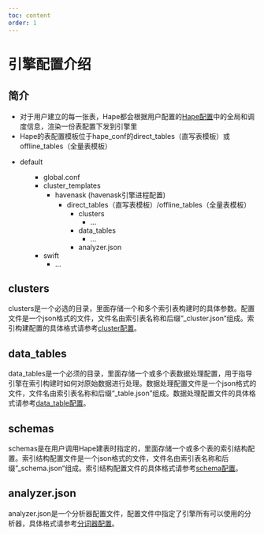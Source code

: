 ```yaml
---
toc: content
order: 1
---
```

 
# 引擎配置介绍
## 简介
* 对于用户建立的每一张表，Hape都会根据用户配置的[Hape配置](hape-config.md)中的全局和调度信息，渲染一份表配置下发到引擎里
* Hape的表配置模板位于hape_conf的direct_tables（直写表模板）或offline_tables（全量表模板）

<Tree>
  <ul> 
    <li>default
      <ul>
        <ul>
        <li>global.conf</li> 
        <li>cluster_templates
            <ul>
            <li>havenask (havenask引擎进程配置)
                <ul><li>direct_tables（直写表模板）/offline_tables（全量表模板）
                <ul><li>clusters <ul><li>...</li></ul>
                </li></ul>
                <ul><li>data_tables <ul><li>...</li></ul>
                </li></ul>
                <ul><li>analyzer.json</li></ul></ul></li>
                </li></ul>
            </li>
            <li>swift
                <ul><li>...</li></ul>
            </li>
            </ul>
        </li> 
        </ul>
    </li>
    </ul>
  </ul>
</Tree>

## clusters
  clusters是一个必选的目录，里面存储一个和多个索引表构建时的具体参数。配置文件是一个json格式的文件，文件名由索引表名称和后缀“_cluster.json“组成。索引构建配置的具体格式请参考[cluster配置](./clusterconfig)。

## data_tables
  data_tables是一个必须的目录，里面存储一个或多个表数据处理配置，用于指导引擎在索引构建时如何对原始数据进行处理。数据处理配置文件是一个json格式的文件，文件名由索引表名称和后缀“_table.json”组成。数据处理配置文件的具体格式请参考[data_table配置](./data_table.json)。


## schemas
  schemas是在用户调用Hape建表时指定的，里面存储一个或多个表的索引结构配置。索引结构配置文件是一个json格式的文件，文件名由索引表名称和后缀”_schema.json“组成。索引结构配置文件的具体格式请参考[schema配置](./schemaconfig)。

## analyzer.json
  analyzer.json是一个分析器配置文件，配置文件中指定了引擎所有可以使用的分析器，具体格式请参考[分词器配置](./analyzer)。


